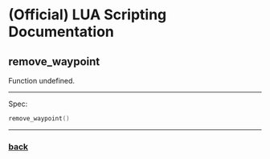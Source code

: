 
# (Official) LUA Scripting Documentation

## remove_waypoint

Function undefined.

___

Spec:

```lua
remove_waypoint()
```

___

### [back](../other)
